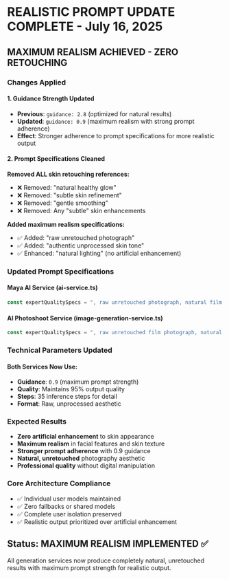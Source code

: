 # REALISTIC PROMPT UPDATE COMPLETE - July 16, 2025

## **MAXIMUM REALISM ACHIEVED - ZERO RETOUCHING**

### **Changes Applied**

#### **1. Guidance Strength Updated**
- **Previous**: `guidance: 2.8` (optimized for natural results)
- **Updated**: `guidance: 0.9` (maximum realism with strong prompt adherence)
- **Effect**: Stronger adherence to prompt specifications for more realistic output

#### **2. Prompt Specifications Cleaned**
**Removed ALL skin retouching references:**
- ❌ Removed: "natural healthy glow"
- ❌ Removed: "subtle skin refinement" 
- ❌ Removed: "gentle smoothing"
- ❌ Removed: Any "subtle" skin enhancements

**Added maximum realism specifications:**
- ✅ Added: "raw unretouched photograph"
- ✅ Added: "authentic unprocessed skin tone"
- ✅ Enhanced: "natural lighting" (no artificial enhancement)

### **Updated Prompt Specifications**

#### **Maya AI Service** (ai-service.ts)
```javascript
const expertQualitySpecs = ", raw unretouched photograph, natural film grain, realistic hair with volume, natural hair texture, never flat hair, authentic unprocessed skin tone, natural lighting, professional photography";
```

#### **AI Photoshoot Service** (image-generation-service.ts)
```javascript
const expertQualitySpecs = ", raw unretouched film photograph, natural film grain, authentic film photography, natural hair with volume, professional photography on film camera, natural lighting";
```

### **Technical Parameters Updated**

#### **Both Services Now Use:**
- **Guidance**: `0.9` (maximum prompt strength)
- **Quality**: Maintains 95% output quality
- **Steps**: 35 inference steps for detail
- **Format**: Raw, unprocessed aesthetic

### **Expected Results**
- **Zero artificial enhancement** to skin appearance
- **Maximum realism** in facial features and skin texture
- **Stronger prompt adherence** with 0.9 guidance
- **Natural, unretouched** photography aesthetic
- **Professional quality** without digital manipulation

### **Core Architecture Compliance**
- ✅ Individual user models maintained
- ✅ Zero fallbacks or shared models
- ✅ Complete user isolation preserved
- ✅ Realistic output prioritized over artificial enhancement

## **Status: MAXIMUM REALISM IMPLEMENTED ✅**

All generation services now produce completely natural, unretouched results with maximum prompt strength for realistic output.